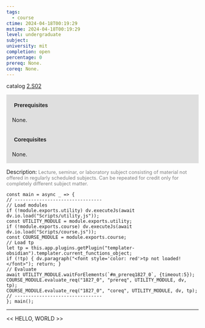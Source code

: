 ```yaml
---
tags:
  - course
ctime: 2024-04-18T00:19:29
mstime: 2024-04-18T00:19:29
level: undergraduate
subject: 
university: mit
completion: open
percentage: 0
prereq: None.
coreq: None.
---
```


catalog [2.S02](http://student.mit.edu/catalog/m2a.html#2.S02)

<span style="display: block; padding: 15px; background-color: rgb(100, 100, 100, 0.2);"><font id="m_prereq1827_0" style="display: block; font-family: Arial, sans-serif; font-weight: bold; padding: 5px">Prerequisites</font><br><span id="prereq1827_0">None.</span></span>
<span style="display: block; padding: 15px; background-color: rgb(100, 100, 100, 0.2);"><font id="m_coreq1827_0" style="display: block; font-family: Arial, sans-serif; font-weight: bold; padding: 5px">Corequisites</font><br><span id="coreq1827_0">None.</span></span>

<font style="">Description:</font>
<font style="color: grey; font-size: 0.8rem;">Lecture, seminar, or laboratory subject consisting of material not offered in regularly scheduled subjects. Can be repeated for credit only for completely different subject matter.</font>

```dataviewjs
const main = async _ => {
// --------------------------------
// Load modules
if (!module.exports.utility) dv.executeJs(await dv.io.load("Scripts/utility.js"));
const UTILITY_MODULE = module.exports.utility;
if (!module.exports.course) dv.executeJs(await dv.io.load("Scripts/course.js"));
const COURSE_MODULE = module.exports.course;
// Load tp
let tp = this.app.plugins.getPlugin("templater-obsidian").templater.current_functions_object;
if (!tp) { dv.paragraph("<font style='color: red'>tp not loaded!</font>"); return; }
// Evaluate
await UTILITY_MODULE.waitForElements(`#m_prereq1827_0`, {timeout:5});
COURSE_MODULE.evaluate_req("1827_0", "prereq", UTILITY_MODULE, dv, tp);
COURSE_MODULE.evaluate_req("1827_0", "coreq", UTILITY_MODULE, dv, tp);
// --------------------------------
}; main();
```

---

<< HELLO, WORLD >>
